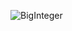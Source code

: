 ![BigInteger](https://user-images.githubusercontent.com/70897695/159883993-6b9d14c7-4fb6-4d2c-8532-9f320a06c30e.png)
